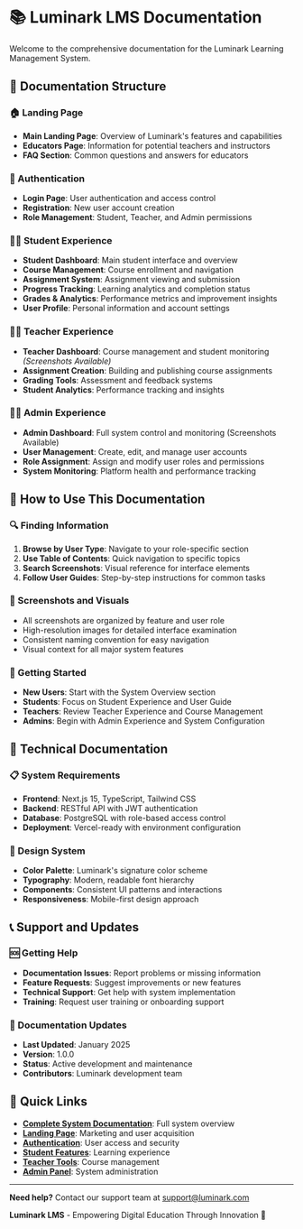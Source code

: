 # 📚 Luminark LMS Documentation

Welcome to the comprehensive documentation for the Luminark Learning Management System.

## 📁 Documentation Structure

### 🏠 Landing Page
- **Main Landing Page**: Overview of Luminark's features and capabilities
- **Educators Page**: Information for potential teachers and instructors
- **FAQ Section**: Common questions and answers for educators

### 🔐 Authentication
- **Login Page**: User authentication and access control
- **Registration**: New user account creation
- **Role Management**: Student, Teacher, and Admin permissions

### 👨‍🎓 Student Experience
- **Student Dashboard**: Main student interface and overview
- **Course Management**: Course enrollment and navigation
- **Assignment System**: Assignment viewing and submission
- **Progress Tracking**: Learning analytics and completion status
- **Grades & Analytics**: Performance metrics and improvement insights
- **User Profile**: Personal information and account settings

### 👨‍🏫 Teacher Experience
- **Teacher Dashboard**: Course management and student monitoring *(Screenshots Available)*
- **Assignment Creation**: Building and publishing course assignments
- **Grading Tools**: Assessment and feedback systems
- **Student Analytics**: Performance tracking and insights

### 👨‍💼 Admin Experience
- **Admin Dashboard**: Full system control and monitoring (Screenshots Available)
- **User Management**: Create, edit, and manage user accounts
- **Role Assignment**: Assign and modify user roles and permissions
- **System Monitoring**: Platform health and performance tracking

## 📖 How to Use This Documentation

### 🔍 Finding Information
1. **Browse by User Type**: Navigate to your role-specific section
2. **Use Table of Contents**: Quick navigation to specific topics
3. **Search Screenshots**: Visual reference for interface elements
4. **Follow User Guides**: Step-by-step instructions for common tasks

### 📱 Screenshots and Visuals
- All screenshots are organized by feature and user role
- High-resolution images for detailed interface examination
- Consistent naming convention for easy navigation
- Visual context for all major system features

### 🚀 Getting Started
- **New Users**: Start with the System Overview section
- **Students**: Focus on Student Experience and User Guide
- **Teachers**: Review Teacher Experience and Course Management
- **Admins**: Begin with Admin Experience and System Configuration

## 🔧 Technical Documentation

### 📋 System Requirements
- **Frontend**: Next.js 15, TypeScript, Tailwind CSS
- **Backend**: RESTful API with JWT authentication
- **Database**: PostgreSQL with role-based access control
- **Deployment**: Vercel-ready with environment configuration

### 🎨 Design System
- **Color Palette**: Luminark's signature color scheme
- **Typography**: Modern, readable font hierarchy
- **Components**: Consistent UI patterns and interactions
- **Responsiveness**: Mobile-first design approach

## 📞 Support and Updates

### 🆘 Getting Help
- **Documentation Issues**: Report problems or missing information
- **Feature Requests**: Suggest improvements or new features
- **Technical Support**: Get help with system implementation
- **Training**: Request user training or onboarding support

### 📅 Documentation Updates
- **Last Updated**: January 2025
- **Version**: 1.0.0
- **Status**: Active development and maintenance
- **Contributors**: Luminark development team

## 🎯 Quick Links

- **[Complete System Documentation](LUMINARK_LMS_DOCUMENTATION.md)**: Full system overview
- **[Landing Page](landing%20page/)**: Marketing and user acquisition
- **[Authentication](login%20page/)**: User access and security
- **[Student Features](student%20account/)**: Learning experience
- **[Teacher Tools](teacher%20account/)**: Course management
- **[Admin Panel](admin%20account/)**: System administration

---

**Need help?** Contact our support team at support@luminark.com

**Luminark LMS** - Empowering Digital Education Through Innovation 🚀
